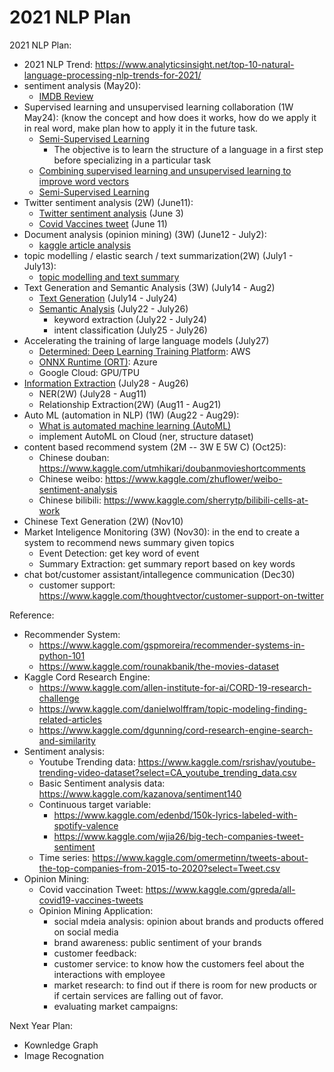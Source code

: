 # 2021 NLP Plan


2021 NLP Plan:
- 2021 NLP Trend: https://www.analyticsinsight.net/top-10-natural-language-processing-nlp-trends-for-2021/
- sentiment analysis (May20): 
  - [IMDB Review](https://github.com/jinfeijoy/NLP/tree/main/kaggle_IMDB_Review) 
- Supervised learning and unsupervised learning collaboration (1W May24): (know the concept and how does it works, how do we apply it in real word, make plan how to apply it in the future task.
  - [Semi-Supervised Learning](https://www.statworx.com/at/blog/5-types-of-machine-learning-algorithms-with-use-cases/#h-4-semi-supervised-learning)
      - The objective is to learn the structure of a language in a first step before specializing in a particular task
  - [Combining supervised learning and unsupervised learning to improve word vectors](https://towardsdatascience.com/combining-supervised-learning-and-unsupervised-learning-to-improve-word-vectors-d4dea84ec36b)
  - [Semi-Supervised Learning](https://algorithmia.com/blog/semi-supervised-learning)
- Twitter sentiment analysis (2W) (June11): 
  - [Twitter sentiment analysis](https://github.com/jinfeijoy/NLP/tree/main/kaggle_Twitter_sentiment) (June 3)
  - [Covid Vaccines tweet](https://github.com/jinfeijoy/NLP/tree/main/kaggle_Covid19_vaccine_Twitter) (June 11)
- Document analysis (opinion mining) (3W) (June12 - July2): 
  - [kaggle article analysis](https://github.com/jinfeijoy/NLP/tree/main/kaggle_article_analysis)
- topic modelling / elastic search / text summarization(2W) (July1 - July13):
  - [topic modelling and text summary](https://github.com/jinfeijoy/NLP/tree/main/topic_modelling_text_summary) 
- Text Generation and Semantic Analysis (3W) (July14 - Aug2)
  - [Text Generation](https://github.com/jinfeijoy/NLP/tree/main/text_generation) (July14 - July24)
  - [Semantic Analysis](https://github.com/jinfeijoy/NLP/tree/main/semantic_analysis) (July22 - July26)
    - keyword extraction (July22 - July24)
    - intent classification (July25 - July26)
- Accelerating the training of large language models (July27)
  - [Determined: Deep Learning Training Platform](https://www.determined.ai/blog/faster-nlp-with-deep-learning-distributed-training): AWS
  - [ONNX Runtime (ORT)](https://www.onnxruntime.ai/): Azure
  - Google Cloud: GPU/TPU
- [Information Extraction](https://github.com/jinfeijoy/NLP/tree/main/information_extraction) (July28 - Aug26)
  - NER(2W) (July28 - Aug11)
  - Relationship Extraction(2W) (Aug11 - Aug21)
- Auto ML (automation in NLP) (1W) (Aug22 - Aug29): 
  - [What is automated machine learning (AutoML)](https://docs.microsoft.com/en-us/azure/machine-learning/concept-automated-ml) 
  - implement AutoML on Cloud (ner, structure dataset)
- content based recommend system (2M -- 3W E 5W C) (Oct25):
  - Chinese douban: https://www.kaggle.com/utmhikari/doubanmovieshortcomments
  - Chinese weibo: https://www.kaggle.com/zhuflower/weibo-sentiment-analysis
  - Chinese bilibili: https://www.kaggle.com/sherrytp/bilibili-cells-at-work
- Chinese Text Generation (2W) (Nov10)
- Market Inteligence Monitoring (3W) (Nov30): in the end to create a system to recommend news summary given topics
  - Event Detection: get key word of event
  - Summary Extraction: get summary report based on key words
- chat bot/customer assistant/intallegence communication (Dec30)
  - customer support: https://www.kaggle.com/thoughtvector/customer-support-on-twitter


Reference:
- Recommender System: 
  - https://www.kaggle.com/gspmoreira/recommender-systems-in-python-101
  - https://www.kaggle.com/rounakbanik/the-movies-dataset
- Kaggle Cord Research Engine:
  - https://www.kaggle.com/allen-institute-for-ai/CORD-19-research-challenge
  - https://www.kaggle.com/danielwolffram/topic-modeling-finding-related-articles
  - https://www.kaggle.com/dgunning/cord-research-engine-search-and-similarity
- Sentiment analysis:
  - Youtube Trending data: https://www.kaggle.com/rsrishav/youtube-trending-video-dataset?select=CA_youtube_trending_data.csv
  - Basic Sentiment analysis data: https://www.kaggle.com/kazanova/sentiment140 
  - Continuous target variable: 
    - https://www.kaggle.com/edenbd/150k-lyrics-labeled-with-spotify-valence
    - https://www.kaggle.com/wjia26/big-tech-companies-tweet-sentiment
  - Time series: https://www.kaggle.com/omermetinn/tweets-about-the-top-companies-from-2015-to-2020?select=Tweet.csv
- Opinion Mining: 
  - Covid vaccination Tweet: https://www.kaggle.com/gpreda/all-covid19-vaccines-tweets
  - Opinion Mining Application:
    - social mdeia analysis: opinion about brands and products offered on social media
    - brand awareness: public sentiment of your brands
    - customer feedback: 
    - customer service: to know how the customers feel about the interactions with employee
    - market research: to find out if there is room for new products or if certain services are falling out of favor.
    - evaluating market campaigns: 


Next Year Plan:
- Kownledge Graph
- Image Recognation 
